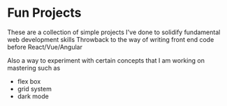# Fun Projects

These are a collection of simple projects I've done to solidify fundamental web development skills
Throwback to the way of writing front end code before React/Vue/Angular

Also a way to experiment with certain concepts that I am working on mastering such as

- flex box
- grid system
- dark mode
